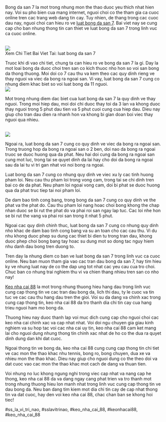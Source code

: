 <p>Bong da san 7 la mot trong nhung mon the thao duoc yeu thich nhat hien nay. Voi su pho bien cua mang internet, nguoi choi co the tham gia ca cuoc online tren cac trang web dang tin cay. Tuy nhien, de thang trong cac cuoc dau nay, nguoi choi can hieu ro ve <a href="https://bongdadinhcao.com/luat-bong-da-san-7/">luat bong da san 7</a>. Bai viet nay se cung cap cho ban nhung thong tin can thiet ve luat bong da san 7 trong linh vuc ca cuoc online.</p><br><img src="https://bongdadinhcao.com/wp-content/uploads/2024/12/live-score.gif"></br>
Xem Chi Tiet Bai Viet Tai: luat bong da san 7<p>Truoc khi di vao chi tiet, chung ta can hieu ro ve bong da san 7 la gi. Day la mot loai bong da duoc choi tren san co kich thuoc nho hon so voi san bong da thong thuong. Moi doi co 7 cau thu va kem theo cac quy dinh rieng ve thay nguoi va viec da bong ra ngoai san. Vi vay, luat bong da san 7 cung co nhung diem khac biet so voi luat bong da 11 nguoi.<br><img src="https://bongdadinhcao.com/wp-content/uploads/2024/12/5988246-150x150.png"></br><p>Mot trong nhung diem dac biet cua luat bong da san 7 la quy dinh ve thay nguoi. Trong moi hiep dau, moi doi chi duoc thay toi da 3 lan va khong duoc thay nguoi trong 5 phut dau tien va 5 phut cuoi cung cua hiep dau. Dieu nay giup cho tran dau dien ra nhanh hon va khong bi gian doan boi viec thay nguoi qua nhieu.</p><br><img src="https://bongdadinhcao.com/wp-content/uploads/2024/12/teams-150x150.png"></br><p>Ngoai ra, luat bong da san 7 cung co quy dinh ve viec da bong ra ngoai san. Trong truong hop da bong ra ngoai san o 2 ben, doi nao da bong ra ngoai truoc se duoc huong qua da phat. Neu hai doi cung da bong ra ngoai san cung mot luc, trong tai se quyet dinh da lai hay cho doi da bong ra ngoai sau da lai tu vi tri gan nhat voi noi bong ra ngoai.<p>Luat bong da san 7 cung co nhung quy dinh ve viec xu ly cac tinh huong pham loi. Neu cau thu pham loi trong vong cam, trong tai se chi dinh tren bai co de da phat. Neu pham loi ngoai vong cam, doi bi phat se duoc huong qua da phat truc tiep tai noi pham loi.</p><p>De dam bao tinh cong bang, trong bong da san 7 cung co quy dinh ve the phat va the phat do. Cau thu pham loi nang hoac choi bong khong the chap nhan duoc se bi rut the phat do va phai roi san ngay lap tuc. Cac loi nhe hon se bi rut the vang va phai roi san trong it nhat 5 phut.<p>Ngoai cac quy dinh chinh thuc, luat bong da san 7 cung co nhung quy dinh nho khac de dam bao tinh cong bang va su an toan cho cac cau thu. Vi du nhu khong duoc phep su dung cac thiet bi dien tu trong tran dau, khong duoc phep choi bong bang tay hoac su dung mot so dong tac nguy hiem nhu danh dau bong tren duong to.</p><p>Tren day la nhung diem co ban ve luat bong da san 7 trong linh vuc ca cuoc online. Neu ban muon tham gia vao cac tran dau bong da san 7, hay tim hieu ky ve nhung luat nay de co the dap ung tot nhat cac yeu cau cua tro choi. Chuc ban co nhung trai nghiem thu vi va chien thang nhieu tren san co nho nay!</p><p><a href="https://bongdadinhcao.com/">Keo nha cai 88</a> la mot trong nhung thuong hieu hang dau trong linh vuc cung cap thong tin ve cac tran dau bong da, lich thi dau, ty le cuoc va tin tuc ve cac cau thu hang dau tren the gioi. Voi su da dang va chinh xac trong cung cap thong tin, keo nha cai 88 da tro thanh dia chi tin cay cua hang trieu nguoi ham mo bong da.

Thuong hieu nay duoc thanh lap voi muc dich cung cap cho nguoi choi cac keo nha cai chinh xac va cap nhat nhat. Voi doi ngu chuyen gia giau kinh nghiem va su hop tac voi cac nha cai uy tin, keo nha cai 88 cam ket mang lai cho nguoi dung nhung thong tin chinh xac nhat de ho co the dua ra quyet dinh dung dan khi dat cuoc.

Ngoai thong tin ve bong da, keo nha cai 88 cung cung cap thong tin chi tiet ve cac mon the thao khac nhu tennis, bong ro, bong chuyen, dua xe va nhieu mon the thao khac. Dieu nay giup cho nguoi dung co the theo doi va dat cuoc vao cac mon the thao khac mot cach de dang va thuan tien.

Voi nhung no luc khong ngung nghi trong viec cap nhat va nang cap he thong, keo nha cai 88 da va dang ngay cang phat trien va tro thanh mot trong nhung thuong hieu lon manh nhat trong linh vuc cung cap thong tin ve dau bong da. Neu ban dang tim kiem mot dia chi tin cay de cap nhat thong tin va dat cuoc, hay den voi keo nha cai 88, chac chan ban se khong hoi tiec!</p>
#ss_la_vi_tri_nao, #sslavitrinao, #keo_nha_cai_88, #keonhacai88, #keo_nha_cai_88
